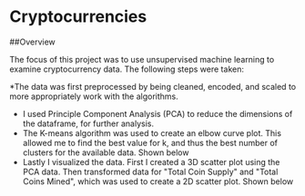 # Cryptocurrencies

##Overview

The focus of this project was to use unsupervised machine learning to examine cryptocurrency data. The following steps were taken:

*The data was first preprocessed by being cleaned, encoded, and scaled to more appropriately work with the algorithms.
* I used Principle Component Analysis (PCA) to reduce the dimensions of the dataframe, for further analysis.
* The K-means algorithm was used to create an elbow curve plot. This allowed me to find the best value for k, and thus the best number of clusters for the available data. Shown below
* Lastly I visualized the data. First I created a 3D scatter plot using the PCA data. Then transformed data for "Total Coin Supply" and "Total Coins Mined", which was used to create a 2D scatter plot. Shown below
